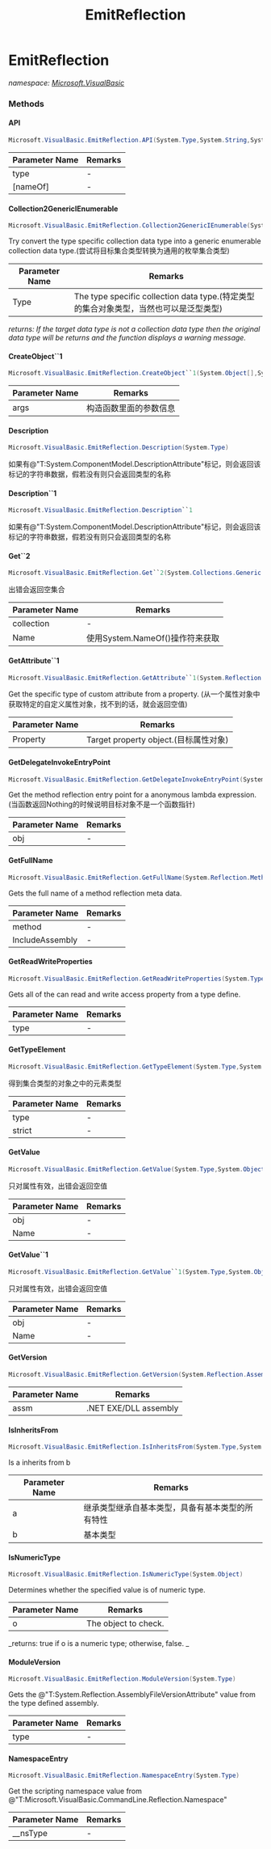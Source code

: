 ﻿---
title: EmitReflection
---

# EmitReflection
_namespace: [Microsoft.VisualBasic](N-Microsoft.VisualBasic.html)_





### Methods

#### API
```csharp
Microsoft.VisualBasic.EmitReflection.API(System.Type,System.String,System.Boolean)
```


|Parameter Name|Remarks|
|--------------|-------|
|type|-|
|[nameOf]|-|


#### Collection2GenericIEnumerable
```csharp
Microsoft.VisualBasic.EmitReflection.Collection2GenericIEnumerable(System.Type,System.Boolean)
```
Try convert the type specific collection data type into a generic enumerable collection data type.(尝试将目标集合类型转换为通用的枚举集合类型)

|Parameter Name|Remarks|
|--------------|-------|
|Type|The type specific collection data type.(特定类型的集合对象类型，当然也可以是泛型类型)|

_returns: If the target data type is not a collection data type then the original data type will be returns and the function displays a warning message._

#### CreateObject``1
```csharp
Microsoft.VisualBasic.EmitReflection.CreateObject``1(System.Object[],System.Boolean,System.String)
```


|Parameter Name|Remarks|
|--------------|-------|
|args|构造函数里面的参数信息|


#### Description
```csharp
Microsoft.VisualBasic.EmitReflection.Description(System.Type)
```
如果有@"T:System.ComponentModel.DescriptionAttribute"标记，则会返回该标记的字符串数据，假若没有则只会返回类型的名称

#### Description``1
```csharp
Microsoft.VisualBasic.EmitReflection.Description``1
```
如果有@"T:System.ComponentModel.DescriptionAttribute"标记，则会返回该标记的字符串数据，假若没有则只会返回类型的名称

#### Get``2
```csharp
Microsoft.VisualBasic.EmitReflection.Get``2(System.Collections.Generic.ICollection{``0},System.String,System.Boolean)
```
出错会返回空集合

|Parameter Name|Remarks|
|--------------|-------|
|collection|-|
|Name|使用System.NameOf()操作符来获取|


#### GetAttribute``1
```csharp
Microsoft.VisualBasic.EmitReflection.GetAttribute``1(System.Reflection.PropertyInfo)
```
Get the specific type of custom attribute from a property.
 (从一个属性对象中获取特定的自定义属性对象，找不到的话，就会返回空值)

|Parameter Name|Remarks|
|--------------|-------|
|Property|Target property object.(目标属性对象)|


#### GetDelegateInvokeEntryPoint
```csharp
Microsoft.VisualBasic.EmitReflection.GetDelegateInvokeEntryPoint(System.Object)
```
Get the method reflection entry point for a anonymous lambda expression.(当函数返回Nothing的时候说明目标对象不是一个函数指针)

|Parameter Name|Remarks|
|--------------|-------|
|obj|-|


#### GetFullName
```csharp
Microsoft.VisualBasic.EmitReflection.GetFullName(System.Reflection.MethodBase,System.Boolean)
```
Gets the full name of a method reflection meta data.

|Parameter Name|Remarks|
|--------------|-------|
|method|-|
|IncludeAssembly|-|


#### GetReadWriteProperties
```csharp
Microsoft.VisualBasic.EmitReflection.GetReadWriteProperties(System.Type)
```
Gets all of the can read and write access property from a type define.

|Parameter Name|Remarks|
|--------------|-------|
|type|-|


#### GetTypeElement
```csharp
Microsoft.VisualBasic.EmitReflection.GetTypeElement(System.Type,System.Boolean)
```
得到集合类型的对象之中的元素类型

|Parameter Name|Remarks|
|--------------|-------|
|type|-|
|strict|-|


#### GetValue
```csharp
Microsoft.VisualBasic.EmitReflection.GetValue(System.Type,System.Object,System.String)
```
只对属性有效，出错会返回空值

|Parameter Name|Remarks|
|--------------|-------|
|obj|-|
|Name|-|


#### GetValue``1
```csharp
Microsoft.VisualBasic.EmitReflection.GetValue``1(System.Type,System.Object,System.String)
```
只对属性有效，出错会返回空值

|Parameter Name|Remarks|
|--------------|-------|
|obj|-|
|Name|-|


#### GetVersion
```csharp
Microsoft.VisualBasic.EmitReflection.GetVersion(System.Reflection.Assembly)
```


|Parameter Name|Remarks|
|--------------|-------|
|assm|.NET EXE/DLL assembly|


#### IsInheritsFrom
```csharp
Microsoft.VisualBasic.EmitReflection.IsInheritsFrom(System.Type,System.Type)
```
Is a inherits from b

|Parameter Name|Remarks|
|--------------|-------|
|a|继承类型继承自基本类型，具备有基本类型的所有特性|
|b|基本类型|


#### IsNumericType
```csharp
Microsoft.VisualBasic.EmitReflection.IsNumericType(System.Object)
```
Determines whether the specified value is of numeric type.

|Parameter Name|Remarks|
|--------------|-------|
|o|The object to check.|

_returns: 
 true if o is a numeric type; otherwise, false.
 _

#### ModuleVersion
```csharp
Microsoft.VisualBasic.EmitReflection.ModuleVersion(System.Type)
```
Gets the @"T:System.Reflection.AssemblyFileVersionAttribute" value from the type defined assembly.

|Parameter Name|Remarks|
|--------------|-------|
|type|-|


#### NamespaceEntry
```csharp
Microsoft.VisualBasic.EmitReflection.NamespaceEntry(System.Type)
```
Get the scripting namespace value from @"T:Microsoft.VisualBasic.CommandLine.Reflection.Namespace"

|Parameter Name|Remarks|
|--------------|-------|
|__nsType|-|



